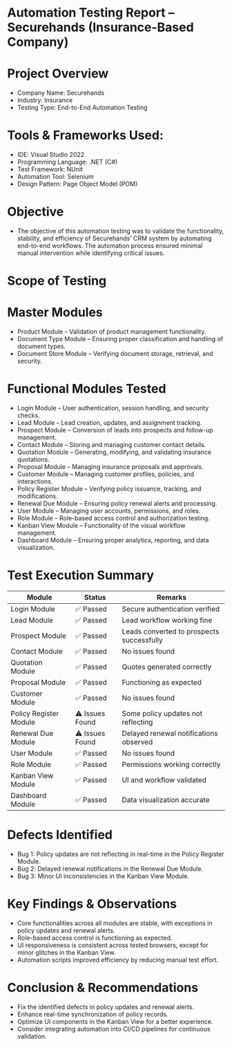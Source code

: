 # Automation Testing Report – Securehands (Insurance-Based Company)

# Project Overview
* Company Name: Securehands
* Industry: Insurance
* Testing Type: End-to-End Automation Testing
  
# Tools & Frameworks Used:
* IDE: Visual Studio 2022
* Programming Language: .NET (C#)
* Test Framework: NUnit
* Automation Tool: Selenium
* Design Pattern: Page Object Model (POM)
  
# Objective
* The objective of this automation testing was to validate the functionality, stability, and efficiency of Securehands’ CRM system by automating end-to-end workflows. The automation process ensured minimal manual intervention while identifying critical issues.

# Scope of Testing
# Master Modules
* Product Module – Validation of product management functionality.
* Document Type Module – Ensuring proper classification and handling of document types.
* Document Store Module – Verifying document storage, retrieval, and security.
  
# Functional Modules Tested
* Login Module – User authentication, session handling, and security checks.
* Lead Module – Lead creation, updates, and assignment tracking.
* Prospect Module – Conversion of leads into prospects and follow-up management.
* Contact Module – Storing and managing customer contact details.
* Quotation Module – Generating, modifying, and validating insurance quotations.
* Proposal Module – Managing insurance proposals and approvals.
* Customer Module – Managing customer profiles, policies, and interactions.
* Policy Register Module – Verifying policy issuance, tracking, and modifications.
* Renewal Due Module – Ensuring policy renewal alerts and processing.
* User Module – Managing user accounts, permissions, and roles.
* Role Module – Role-based access control and authorization testing.
* Kanban View Module – Functionality of the visual workflow management.
* Dashboard Module – Ensuring proper analytics, reporting, and data visualization.
  
# Test Execution Summary
|Module	|Status	|Remarks |
|-------|-------|--------|
|Login Module	|✅ Passed	|Secure authentication verified|
|Lead Module	|✅ Passed	|Lead workflow working fine|
|Prospect Module	|✅ Passed	|Leads converted to prospects successfully|
|Contact Module	|✅ Passed	|No issues found|
|Quotation Module	|✅ Passed	|Quotes generated correctly|
|Proposal Module	|✅ Passed	|Functioning as expected|
|Customer Module	|✅ Passed	|No issues found|
|Policy Register Module	|⚠️ Issues Found	|Some policy updates not reflecting|
|Renewal Due Module	|⚠️ Issues Found	|Delayed renewal notifications observed|
|User Module	|✅ Passed	|No issues found|
|Role Module	|✅ Passed	|Permissions working correctly|
|Kanban View Module	|✅ Passed	|UI and workflow validated|
|Dashboard Module	|✅ Passed	|Data visualization accurate|

# Defects Identified
* Bug 1: Policy updates are not reflecting in real-time in the Policy Register Module.
* Bug 2: Delayed renewal notifications in the Renewal Due Module.
* Bug 3: Minor UI inconsistencies in the Kanban View Module.

# Key Findings & Observations
* Core functionalities across all modules are stable, with exceptions in policy updates and renewal alerts.
* Role-based access control is functioning as expected.
* UI responsiveness is consistent across tested browsers, except for minor glitches in the Kanban View.
* Automation scripts improved efficiency by reducing manual test effort.
  
# Conclusion & Recommendations
* Fix the identified defects in policy updates and renewal alerts.
* Enhance real-time synchronization of policy records.
* Optimize UI components in the Kanban View for a better experience.
* Consider integrating automation into CI/CD pipelines for continuous validation.
